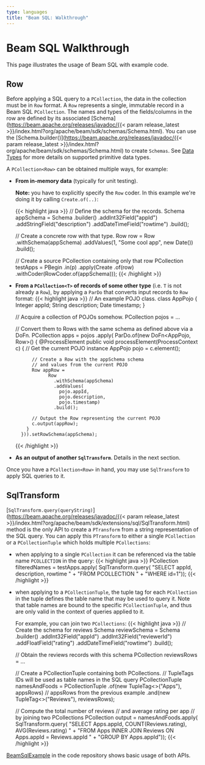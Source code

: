 ```yaml
---
type: languages
title: "Beam SQL: Walkthrough"
---
```

<!--
Licensed under the Apache License, Version 2.0 (the "License");
you may not use this file except in compliance with the License.
You may obtain a copy of the License at

http://www.apache.org/licenses/LICENSE-2.0

Unless required by applicable law or agreed to in writing, software
distributed under the License is distributed on an "AS IS" BASIS,
WITHOUT WARRANTIES OR CONDITIONS OF ANY KIND, either express or implied.
See the License for the specific language governing permissions and
limitations under the License.
-->

# Beam SQL Walkthrough

This page illustrates the usage of Beam SQL with example code.

## Row

Before applying a SQL query to a `PCollection`, the data in the collection must
be in `Row` format. A `Row` represents a single, immutable record in a Beam SQL
`PCollection`. The names and types of the fields/columns in the row are defined
by its associated [Schema](https://beam.apache.org/releases/javadoc/{{< param release_latest >}}/index.html?org/apache/beam/sdk/schemas/Schema.html).
You can use the [Schema.builder()](https://beam.apache.org/releases/javadoc/{{< param release_latest >}}/index.html?org/apache/beam/sdk/schemas/Schema.html) to create
`Schemas`. See [Data
Types](/documentation/dsls/sql/data-types) for more details on supported primitive data types.


A `PCollection<Row>` can be obtained multiple ways, for example:

  - **From in-memory data** (typically for unit testing).

    **Note:** you have to explicitly specify the `Row` coder. In this example we're doing it by calling `Create.of(..)`:

    {{< highlight java >}}
    // Define the schema for the records.
    Schema appSchema =
        Schema
          .builder()
          .addInt32Field("appId")
          .addStringField("description")
          .addDateTimeField("rowtime")
          .build();

    // Create a concrete row with that type.
    Row row =
        Row
          .withSchema(appSchema)
          .addValues(1, "Some cool app", new Date())
          .build();

    // Create a source PCollection containing only that row
    PCollection<Row> testApps =
        PBegin
          .in(p)
          .apply(Create
                    .of(row)
                    .withCoder(RowCoder.of(appSchema)));
    {{< /highlight >}}
  - **From a `PCollection<T>` of records of some other type**  (i.e.  `T` is not already a `Row`), by applying a `ParDo` that converts input records to `Row` format:
    {{< highlight java >}}
    // An example POJO class.
    class AppPojo {
      Integer appId;
      String description;
      Date timestamp;
    }

    // Acquire a collection of POJOs somehow.
    PCollection<AppPojo> pojos = ...

    // Convert them to Rows with the same schema as defined above via a DoFn.
    PCollection<Row> apps = pojos
      .apply(
          ParDo.of(new DoFn<AppPojo, Row>() {
            @ProcessElement
            public void processElement(ProcessContext c) {
              // Get the current POJO instance
              AppPojo pojo = c.element();

              // Create a Row with the appSchema schema
              // and values from the current POJO
              Row appRow =
                    Row
                      .withSchema(appSchema)
                      .addValues(
                        pojo.appId,
                        pojo.description,
                        pojo.timestamp)
                      .build();

              // Output the Row representing the current POJO
              c.output(appRow);
            }
          })).setRowSchema(appSchema);
    {{< /highlight >}}

  - **As an output of another `SqlTransform`**. Details in the next section.

Once you have a `PCollection<Row>` in hand, you may use `SqlTransform` to apply SQL queries to it.

## SqlTransform

[`SqlTransform.query(queryString)`](https://beam.apache.org/releases/javadoc/{{< param release_latest >}}/index.html?org/apache/beam/sdk/extensions/sql/SqlTransform.html) method is the only API to create a `PTransform`
from a string representation of the SQL query. You can apply this `PTransform`
to either a single `PCollection` or a `PCollectionTuple` which holds multiple
`PCollections`:

  - when applying to a single `PCollection` it can be referenced via the table name `PCOLLECTION` in the query:
    {{< highlight java >}}
    PCollection<Row> filteredNames = testApps.apply(
        SqlTransform.query(
          "SELECT appId, description, rowtime "
            + "FROM PCOLLECTION "
            + "WHERE id=1"));
    {{< /highlight >}}
  - when applying to a `PCollectionTuple`, the tuple tag for each `PCollection` in the tuple defines the table name that may be used to query it. Note that table names are bound to the specific `PCollectionTuple`, and thus are only valid in the context of queries applied to it.

    For example, you can join two `PCollections`:
    {{< highlight java >}}
    // Create the schema for reviews
    Schema reviewSchema =
        Schema
          .builder()
          .addInt32Field("appId")
          .addInt32Field("reviewerId")
          .addFloatField("rating")
          .addDateTimeField("rowtime")
          .build();

    // Obtain the reviews records with this schema
    PCollection<Row> reviewsRows = ...

    // Create a PCollectionTuple containing both PCollections.
    // TupleTags IDs will be used as table names in the SQL query
    PCollectionTuple namesAndFoods = PCollectionTuple
        .of(new TupleTag<>("Apps"), appsRows) // appsRows from the previous example
        .and(new TupleTag<>("Reviews"), reviewsRows);

    // Compute the total number of reviews
    // and average rating per app
    // by joining two PCollections
    PCollection<Row> output = namesAndFoods.apply(
        SqlTransform.query(
            "SELECT Apps.appId, COUNT(Reviews.rating), AVG(Reviews.rating) "
                + "FROM Apps INNER JOIN Reviews ON Apps.appId = Reviews.appId "
                + "GROUP BY Apps.appId"));
    {{< /highlight >}}

[BeamSqlExample](https://github.com/apache/beam/blob/master/sdks/java/extensions/sql/src/main/java/org/apache/beam/sdk/extensions/sql/example/BeamSqlExample.java)
in the code repository shows basic usage of both APIs.

